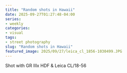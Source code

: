 ```yaml
---
title: "Random shots in Hawaii"
date: 2025-09-27T01:27:48-04:00
series:
- weekly
categories:
- visual
tags:
- street photography
slug: "Random shots in Hawaii"
featured_image: 2025/09/27/leica_cl_1856-1030499.JPG
---
```


Shot with GR IIIx HDF & Leica CL/18-56
<!--more-->
<!--toc-->
